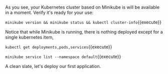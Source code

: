 As you see, your Kubernetes cluster based on Minikube is will be available in a moment. Verify it's ready for your use:

`minikube version && minikube status && kubectl cluster-info`{{execute}}

Notice that while Minikube is running, there is nothing deployed except for a single kubernetes item,

`kubectl get deployments,pods,services`{{execute}}

`minikube service list --namespace default`{{execute}}

A clean slate, let's deploy our first application.
